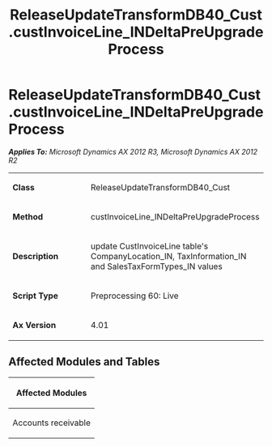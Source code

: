 ﻿---
title: ReleaseUpdateTransformDB40_Cust.custInvoiceLine_INDeltaPreUpgradeProcess
TOCTitle: ReleaseUpdateTransformDB40_Cust.custInvoiceLine_INDeltaPreUpgradeProcess
ms:assetid: 7390d8b0-7172-0dad-dfd5-30d40c7ceade
ms:mtpsurl: https://msdn.microsoft.com/en-us/library/JJ685832(v=AX.60)
ms:contentKeyID: 49709032
ms.date: 05/18/2015
mtps_version: v=AX.60
---

# ReleaseUpdateTransformDB40\_Cust.custInvoiceLine\_INDeltaPreUpgradeProcess 


_**Applies To:** Microsoft Dynamics AX 2012 R3, Microsoft Dynamics AX 2012 R2_

<table>
<colgroup>
<col style="width: 50%" />
<col style="width: 50%" />
</colgroup>
<tbody>
<tr class="odd">
<td><p><strong>Class</strong></p></td>
<td><p>ReleaseUpdateTransformDB40_Cust</p></td>
</tr>
<tr class="even">
<td><p><strong>Method</strong></p></td>
<td><p>custInvoiceLine_INDeltaPreUpgradeProcess</p></td>
</tr>
<tr class="odd">
<td><p><strong>Description</strong></p></td>
<td><p>update CustInvoiceLine table's CompanyLocation_IN, TaxInformation_IN and SalesTaxFormTypes_IN values</p></td>
</tr>
<tr class="even">
<td><p><strong>Script Type</strong></p></td>
<td><p>Preprocessing 60: Live</p></td>
</tr>
<tr class="odd">
<td><p><strong>Ax Version</strong></p></td>
<td><p>4.01</p></td>
</tr>
</tbody>
</table>


## Affected Modules and Tables

<table>
<colgroup>
<col style="width: 100%" />
</colgroup>
<thead>
<tr class="header">
<th><p>Affected Modules</p></th>
</tr>
</thead>
<tbody>
<tr class="odd">
<td><p>Accounts receivable</p></td>
</tr>
</tbody>
</table>

  


